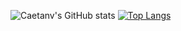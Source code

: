 ![Caetanv's GitHub stats](https://github-readme-stats.vercel.app/api?username=caetanv&show_icons=true&theme=radical)
[![Top Langs](https://github-readme-stats.vercel.app/api/top-langs/?username=anuraghazra)](https://github.com/anuraghazra/github-readme-stats&theme=radical)
